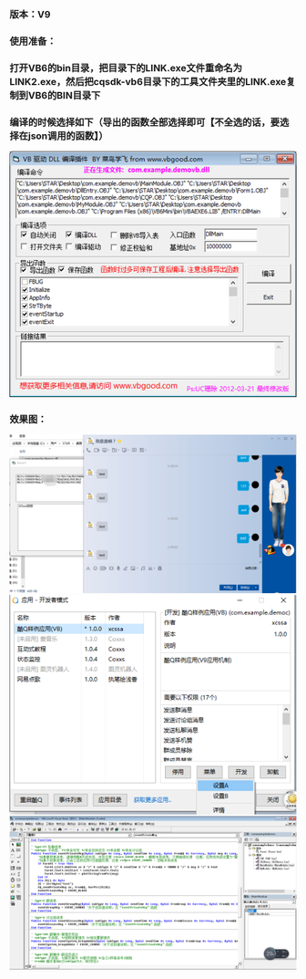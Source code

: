 ### 版本：V9

### 使用准备：
### 打开VB6的bin目录，把目录下的LINK.exe文件重命名为LINK2.exe，然后把cqsdk-vb6目录下的工具文件夹里的LINK.exe复制到VB6的BIN目录下

### 编译的时候选择如下（导出的函数全部选择即可【不全选的话，要选择在json调用的函数】）
![avatar](./4.png)

### 效果图：
![avatar](./1.png)
![avatar](./2.png)
![avatar](./3.png)